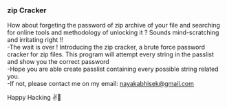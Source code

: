 ### zip Cracker
How about forgeting the password of zip archive of your file and searching for online tools and methodology of unlocking it ? Sounds mind-scratching and irritating right !! <br>
-The wait is over ! Introducing  the zip cracker, a brute force password cracker for zip files. This program will attempt every string in the passlist and show you the correct password <br>
-Hope you are able create passlist containing every possible string related you.  <br>
-If not, please contact me on my email: nayakabhisek@gmail.com <br>

Happy Hacking ✌️🔐
